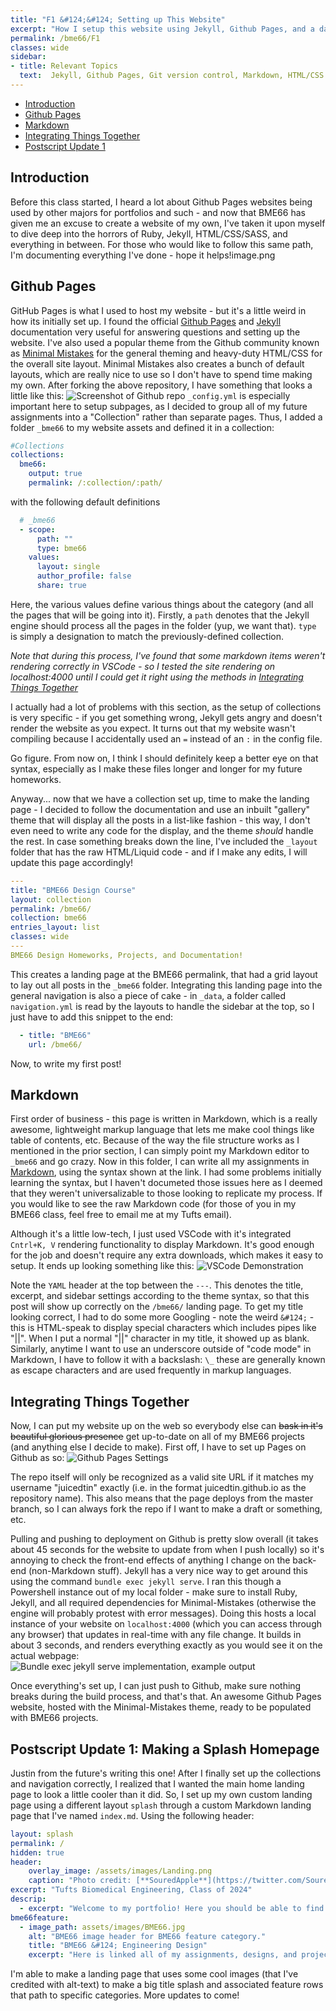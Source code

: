 ```yaml
---
title: "F1 &#124;&#124; Setting up This Website"
excerpt: "How I setup this website using Jekyll, Github Pages, and a dash of HTML!"
permalink: /bme66/F1
classes: wide
sidebar:
- title: Relevant Topics
  text:  Jekyll, Github Pages, Git version control, Markdown, HTML/CSS
---
```

- [Introduction ](#introduction-)
- [Github Pages ](#github-pages-)
- [Markdown ](#markdown-)
- [Integrating Things Together ](#integrating-things-together-)
- [Postscript Update 1](#postscript-update-1-making-a-splash-homepage)

## Introduction <a name="Introduction"></a>

Before this class started, I heard a lot about Github Pages websites being used by other majors for portfolios and such - and now that BME66 has given me an excuse to create a website of my own, I've taken it upon myself to dive deep into the horrors of Ruby, Jekyll, HTML/CSS/SASS, and everything in between. For those who would like to follow this same path, I'm documenting everything I've done - hope it helps!image.png

## Github Pages <a name = "GithubPages"></a>

GitHub Pages is what I used to host my website - but it's a little weird in how its initially set up. I found the official [Github Pages](https://docs.github.com/en/pages) and [Jekyll](https://jekyllrb.com/docs/) documentation very useful for answering questions and setting up the website. I've also used a popular theme from the Github community known as [Minimal Mistakes]("https://github.com/mmistakes/minimal-mistakes") for the general theming and heavy-duty HTML/CSS for the overall site layout. Minimal Mistakes also creates a bunch of default layouts, which are really nice to use so I don't have to spend time making my own. After forking the above repository, I have something that looks a little like this: 
![Screenshot of Github repo](/assets/images/P1/GithubRepo.png)
`_config.yml` is especially important here to setup subpages, as I decided to group all of my future assignments into a "Collection" rather than separate pages. Thus, I added a folder `_bme66` to my website assets and defined it in a collection:

~~~yaml
#Collections
collections:
  bme66:
    output: true
    permalink: /:collection/:path/
~~~
with the following default definitions
~~~yaml
  # _bme66
  - scope:
      path: ""
      type: bme66
    values:
      layout: single
      author_profile: false
      share: true 
~~~
Here, the various values define various things about the category (and all the pages that will be going into it). Firstly, a `path` denotes that the Jekyll engine should process all the pages in the folder (yup, we want that). `type` is simply a designation to match the previously-defined collection. 

_Note that during this process, I've found that some markdown items weren't rendering correctly in VSCode - so I tested the site rendering on localhost:4000 until I could get it right using the methods in [Integrating Things Together](#Integrate)_

I actually had a lot of problems with this section, as the setup of collections is very specific - if you get something wrong, Jekyll gets angry and doesn't render the website as you expect. It turns out that my website wasn't compiling because I accidentally used an `=` instead of an `:` in the config file. 

Go figure. From now on, I think I should definitely keep a better eye on that syntax, especially as I make these files longer and longer for my future homeworks.

Anyway... now that we have a collection set up, time to make the landing page - I decided to follow the documentation and use an inbuilt "gallery" theme that will display all the posts in a list-like fashion - this way, I don't even need to write any code for the display, and the theme *should* handle the rest. In case something breaks down the line, I've included the `_layout` folder that has the raw HTML/Liquid code - and if I make any edits, I will update this page accordingly!

~~~yaml
---
title: "BME66 Design Course"
layout: collection
permalink: /bme66/
collection: bme66
entries_layout: list
classes: wide
---
BME66 Design Homeworks, Projects, and Documentation!
~~~

This creates a landing page at the BME66 permalink, that had a grid layout to lay out all posts in the `_bme66` folder. Integrating this landing page into the general navigation is also a piece of cake - in `_data`, a folder called `navigation.yml` is read by the layouts to handle the sidebar at the top, so I just have to add this snippet to the end:
~~~yaml
  - title: "BME66"
    url: /bme66/
~~~
Now, to write my first post!

## Markdown <a name="Markdown"></a>

First order of business - this page is written in Markdown, which is a really awesome, lightweight markup language that lets me make cool things like table of contents, etc. Because of the way the file structure works as I mentioned in the prior section, I can simply point my Markdown editor to `_bme66` and go crazy.
Now in this folder, I can write all my assignments in <a href="https://www.markdownguide.org/basic-syntax/">Markdown</a>, using the syntax shown at the link. I had some problems initially learning the syntax, but I haven't documeted those issues here as I deemed that they weren't universalizable to those looking to replicate my process. If you would like to see the raw Markdown code (for those of you in my BME66 class, feel free to email me at my Tufts email). 

Although it's a little low-tech, I just used VSCode with it's integrated `Cntrl+K, V` rendering functionality to display Markdown. It's good enough for the job and doesn't require any extra downloads, which makes it easy to setup. It ends up looking something like this:
![VSCode Demonstration](/assets/images/P1/MDDemo.png)

Note the `YAML` header at the top between the `---`. This denotes the title, excerpt, and sidebar settings according to the theme syntax, so that this post will show up correctly on the `/bme66/` landing page. 
To get my title looking correct, I had to do some more Googling -  note the weird `&#124;` - this is HTML-speak to display special characters which includes pipes like "||". When I put a normal "||" character in my title, it showed up as blank. Similarly, anytime I want to use an underscore outside of "code mode" in Markdown, I have to follow it with a backslash: `\_` these are generally known as escape characters and are used frequently in markup languages.

## Integrating Things Together <a name = "Integrate"></a>

Now, I can put my website up on the web so everybody else can ~~bask in it's beautiful glorious presence~~ get up-to-date on all of my BME66 projects (and anything else I decide to make). First off, I have to set up Pages on Github as so:
![Github Pages Settings](/assets/images/P1/PagesSettings.png)

The repo itself will only be recognized as a valid site URL if it matches my username "juicedtin" exactly (i.e. in the format juicedtin.github.io as the repository name). This also means that the page deploys from the master branch, so I can always fork the repo if I want to make a draft or something, etc.

Pulling and pushing to deployment on Github is pretty slow overall (it takes about 45 seconds for the website to update from when I push locally) so it's annoying to check the front-end effects of anything I change on the back-end (non-Markdown stuff). Jekyll has a very nice way to get around this using the command `bundle exec jekyll serve`. I ran this though a Powershell instance out of my local folder - make sure to install Ruby, Jekyll, and all required dependencies for Minimal-Mistakes (otherwise the engine will probably protest with error messages). Doing this hosts a local instance of your website on `localhost:4000` (which you can access through any browser) that updates in real-time with any file change. It builds in about 3 seconds, and renders everything exactly as you would see it on the actual webpage:
![Bundle exec jekyll serve implementation, example output](/assets/images/P1/BundleExec.png)

Once everything's set up, I can just push to Github, make sure nothing breaks during the build process, and that's that. An awesome Github Pages website, hosted with the Minimal-Mistakes theme, ready to be populated with BME66 projects. 

## Postscript Update 1: Making a Splash Homepage

Justin from the future's writing this one! After I finally set up the collections and navigation correctly, I realized that I wanted the main home landing page to look a little cooler than it did. So, I set up my own custom landing page using a different layout `splash` through a custom Markdown landing page that I've named `index.md`. Using the following header:
~~~yaml
layout: splash
permalink: /
hidden: true
header: 
    overlay_image: /assets/images/Landing.png
    caption: "Photo credit: [**SouredApple**](https://twitter.com/SouredApple)"
excerpt: "Tufts Biomedical Engineering, Class of 2024"
descrip: 
  - excerpt: "Welcome to my portfolio! Here you should be able to find all of the things I've designed and made over my time here at Tufts, along with any other random things I'd like to put up around here." 
bme66feature:
  - image_path: assets/images/BME66.jpg
    alt: "BME66 image header for BME66 feature category."
    title: "BME66 &#124; Engineering Design"
    excerpt: "Here is linked all of my assignments, designs, and project updates for BME66 Engineering Design"
~~~
I'm able to make a landing page that uses some cool images (that I've credited with alt-text) to make a big title splash and associated feature rows that path to specific categories. More updates to come!